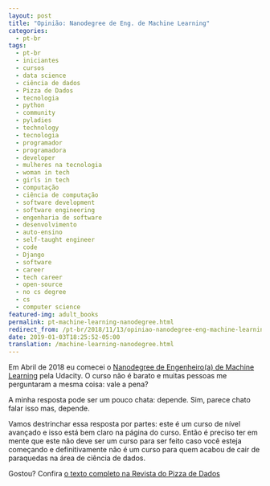 ```yaml
---
layout: post
title: "Opinião: Nanodegree de Eng. de Machine Learning"
categories:
  - pt-br
tags:
  - pt-br
  - iniciantes
  - cursos
  - data science
  - ciência de dados
  - Pizza de Dados
  - tecnologia
  - python
  - community 
  - pyladies
  - technology
  - tecnologia
  - programador
  - programadora
  - developer
  - mulheres na tecnologia
  - woman in tech
  - girls in tech
  - computação
  - ciência de computação
  - software development
  - software engineering
  - engenharia de software
  - desenvolvimento
  - auto-ensino
  - self-taught engineer
  - code
  - Django
  - software
  - career
  - tech career
  - open-source
  - no cs degree
  - cs
  - computer science
featured-img: adult_books
permalink: pt-machine-learning-nanodegree.html
redirect_from: /pt-br/2018/11/13/opiniao-nanodegree-eng-machine-learning.html
date: 2019-01-03T18:25:52-05:00
translation: /machine-learning-nanodegree.html
---
```


Em Abril de 2018 eu comecei o [Nanodegree de Engenheiro(a) de Machine Learning](https://medium.com/pizzadedados/opini%C3%A3o-nanodegree-de-eng-de-machine-learning-34e67cb85b33) pela Udacity. O curso não é barato e muitas pessoas me perguntaram a mesma coisa: vale a pena?

A minha resposta pode ser um pouco chata: depende. Sim, parece chato falar isso mas, depende.

Vamos destrinchar essa resposta por partes: este é um curso de nível avançado e isso está bem claro na página do curso. Então é preciso ter em mente que este não deve ser um curso para ser feito caso você esteja começando e definitivamente não é um curso para quem acabou de cair de paraquedas na área de ciência de dados.

Gostou? Confira [o texto completo na Revista do Pizza de Dados](https://medium.com/pizzadedados/opini%C3%A3o-nanodegree-de-eng-de-machine-learning-34e67cb85b33)
